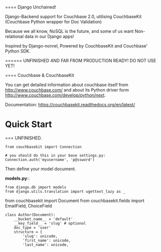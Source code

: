 ==== Django Unchained!

Django-Backend support for Couchbase 2.0, utilising CouchbaseKit (Couchbase Python wrapper for Doc Validation)

Because we all know, NoSQL is the future, and some of us want Non-relational data in our Django apps!

Inspired by Django-nonrel, Powered by CouchbaseKit and Couchbase' Python SDK.


====== UNFINISHED AND FAR FROM PRODUCTION READY! DO NOT USE YET!


==== Couchbase & CouchbaseKit

You can get detailed information about couchbase itself from
http://www.couchbase.com/ and about its Python driver form
http://www.couchbase.com/develop/python/next.

Documentation: https://couchbasekit.readthedocs.org/en/latest/


Quick Start
===========

=== UNFINISHED.


    from couchbasekit import Connection

    # you should do this in your base settings.py:
    Connection.auth('myusername', 'p@ssword')


Then define your model document.

**models.py**::

	from django.db import models
	from django.utils.translation import ugettext_lazy as _
  from couchbasekit import Document
  from couchbasekit.fields import EmailField, ChoiceField


    class Author(Document):
        __bucket_name__ = 'default'
        __key_field__ = 'slug' # optional
        doc_type = 'user'
        structure = {
            'slug': unicode,
            'first_name': unicode,
            'last_name': unicode,
